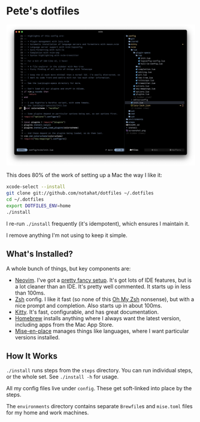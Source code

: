 # Pete's dotfiles

![Screenshot with my Kitty and Neovim config](screenshot.png)

This does 80% of the work of setting up a Mac the way I like it:

```sh
xcode-select --install
git clone git://github.com/notahat/dotfiles ~/.dotfiles
cd ~/.dotfiles
export DOTFILES_ENV=home
./install
```

I re-run `./install` frequently (it's idempotent), which ensures I maintain it.

I remove anything I'm not using to keep it simple.

## What's Installed?

A whole bunch of things, but key components are:

- [Neovim](https://neovim.io). I've got a [pretty fancy setup](config/nvim).
  It's got lots of IDE features, but is a lot cleaner than an IDE. It's pretty
  well commented. It starts up in less than 100ms.
- [Zsh](https://zsh.org) config. I like it fast (so none of this [Oh My
  Zsh](https://ohmyz.sh) nonsense), but with a nice prompt and completion. Also
  starts up in about 100ms.
- [Kitty](https://sw.kovidgoyal.net/kitty/). It's fast, configurable, and has
  great documentation.
- [Homebrew](https://brew.sh) installs anything where I always want the latest
  version, including apps from the Mac App Store.
- [Mise-en-place](https://mise.jdx.dev/) manages things like languages, where I
  want particular versions installed.

## How It Works

`./install` runs steps from the `steps` directory. You can run individual
steps, or the whole set. See `./install -h` for usage.

All my config files live under `config`. These get soft-linked into place by
the steps.

The `environments` directory contains separate `Brewfile`s and `mise.toml`
files for my home and work machines.
